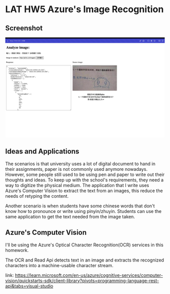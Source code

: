 # LAT HW5 Azure's Image Recognition

## Screenshot
![](./demo.png)

## Ideas and Applications
The scenarios is that university uses a lot of digital document to hand in their assignments, paper is not commonly used anymore nowadays. However, some people still used to be using pen and paper to write out their thoughts and ideas. To keep up with the school's requirements, they need a way to digitize the physical medium. The application that I write uses Azure's Computer Vision to extract the text from an images, this reduce the needs of retyping the content.

Another scenario is when students have some chinese words that don't know how to pronounce or write using pinyin/zhuyin. Students can use the same application to get the text needed from the image taken.

## Azure's Computer Vision
I'll be using the Azure's Optical Character Recognition(OCR) services in this homework.

The OCR and Read Api detects text in an image and extracts the recognized characters into a machine-usable character stream.

link: https://learn.microsoft.com/en-us/azure/cognitive-services/computer-vision/quickstarts-sdk/client-library?pivots=programming-language-rest-api&tabs=visual-studio
